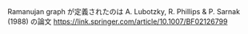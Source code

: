 Ramanujan graph が定義されたのは A. Lubotzky, R. Phillips & P. Sarnak (1988) の論文 https://link.springer.com/article/10.1007/BF02126799
